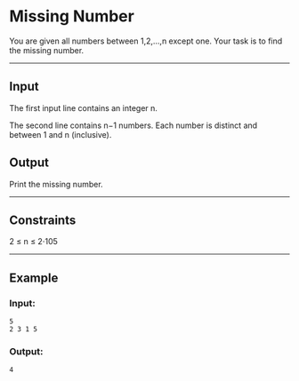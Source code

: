 # Missing Number

You are given all numbers between 1,2,…,n except one. Your task is to find the missing number.

---

## Input
The first input line contains an integer n.

The second line contains n−1 numbers. Each number is distinct and between 1 and n (inclusive).

## Output
Print the missing number.

---

## Constraints
2 ≤ n ≤ 2⋅105

---

## Example
### Input:
`5`<br/>
`2 3 1 5`

### Output:
`4`

